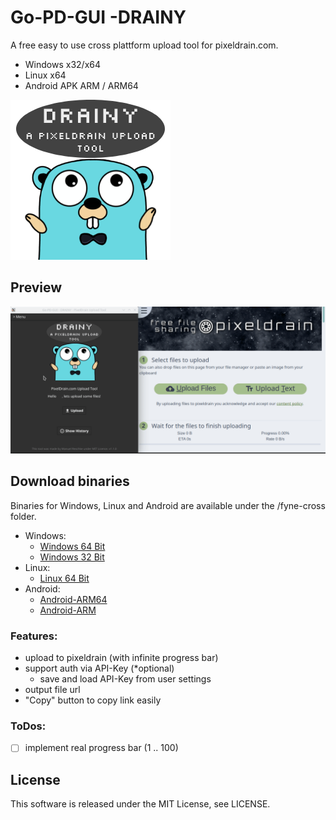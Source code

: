 # Go-PD-GUI -DRAINY
A free easy to use cross plattform upload tool for pixeldrain.com.
* Windows x32/x64
* Linux x64
* Android APK ARM / ARM64

![Go-PD-GUI-DRAINY](assets/go-pd-gui-icon.png)

## Preview
![Go-PD](assets/go-pd-gui-preview.gif)

## Download binaries
Binaries for Windows, Linux and Android are available under the /fyne-cross folder.

* Windows:
  * [Windows 64 Bit](https://github.com/ManuelReschke/go-pd-gui/blob/main/fyne-cross/bin/windows-amd64/DRAINY.exe?raw=true)
  * [Windows 32 Bit](https://github.com/ManuelReschke/go-pd-gui/tree/main/fyne-cross/bin/windows-386/DRAINY.exe?raw=true)
* Linux:
  * [Linux 64 Bit](https://github.com/ManuelReschke/go-pd-gui/blob/main/fyne-cross/bin/linux-amd64/DRAINY?raw=true)
* Android:
  * [Android-ARM64](https://github.com/ManuelReschke/go-pd-gui/blob/main/fyne-cross/dist/android-arm64/DRAINY.apk?raw=true)
  * [Android-ARM](https://github.com/ManuelReschke/go-pd-gui/blob/main/fyne-cross/dist/android-arm/DRAINY.apk?raw=true)

### Features:

* upload to pixeldrain (with infinite progress bar)
* support auth via API-Key (*optional)
  * save and load API-Key from user settings
* output file url
* "Copy" button to copy link easily

### ToDos:

* [ ] implement real progress bar (1 .. 100)

## License

This software is released under the MIT License, see LICENSE.